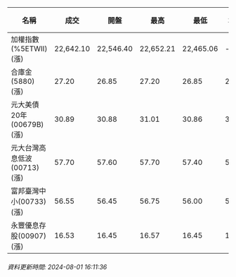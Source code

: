 | 名稱 | 成交 | 開盤 | 最高 | 最低 | 均價 | 成交金額(億) | 昨收 | 漲跌幅 | 漲跌 | 總量 | 昨量 | 振幅 |
| -------- | -------- | -------- | -------- |-------- | -------- | -------- |-------- |-------- |-------- | -------- | -------- |-------- |
|加權指數(%5ETWII) (漲)|22,642.10|22,546.40|22,652.21|22,465.06|-|4,307.68|22,199.35|1.99%|442.75|9,486,523|0|0.84%|
|合庫金(5880) (漲)|27.20|26.85|27.20|26.85|27.07|4.31|26.85|1.30%|0.35|15,912|8,281|1.30%|
|元大美債20年(00679B) (漲)|30.89|30.88|31.01|30.86|30.92|31.66|30.59|0.98%|0.30|102,389|71,289|0.49%|
|元大台灣高息低波(00713) (漲)|57.70|57.60|57.70|57.40|57.54|4.11|57.20|0.87%|0.50|7,136|5,672|0.52%|
|富邦臺灣中小(00733) (漲)|56.55|56.45|56.75|56.00|56.39|0.814|55.15|2.54%|1.40|1,443|1,288|1.36%|
|永豐優息存股(00907) (漲)|16.53|16.45|16.57|16.45|16.53|0.182|16.42|0.67%|0.11|1,103|2,512|0.73%|
###### 資料更新時間: 2024-08-01 16:11:36